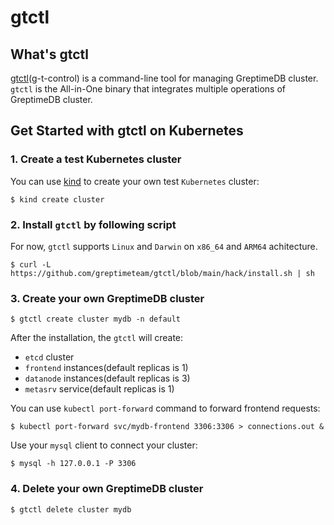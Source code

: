 # gtctl

## What's gtctl

[gtctl][1](g-t-control) is a command-line tool for managing GreptimeDB cluster. `gtctl` is the All-in-One binary that integrates multiple operations of GreptimeDB cluster.

## Get Started with gtctl on Kubernetes

### 1\. Create a test Kubernetes cluster

You can use [kind][2] to create your own test `Kubernetes` cluster:

```shell
$ kind create cluster
```

### 2\. Install `gtctl` by following script

For now, `gtctl` supports `Linux` and `Darwin` on `x86_64` and `ARM64` achitecture.

```shell
$ curl -L https://github.com/greptimeteam/gtctl/blob/main/hack/install.sh | sh
```

### 3\. Create your own GreptimeDB cluster

```shel
$ gtctl create cluster mydb -n default
```

After the installation, the `gtctl` will create:

- `etcd` cluster
- `frontend` instances(default replicas is 1)
- `datanode` instances(default replicas is 3)
- `metasrv` service(default replicas is 1)

You can use `kubectl port-forward` command to forward frontend requests:

```shell
$ kubectl port-forward svc/mydb-frontend 3306:3306 > connections.out &
```

Use your `mysql` client to connect your cluster:

```shell
$ mysql -h 127.0.0.1 -P 3306
```

### 4\. Delete your own GreptimeDB cluster

```shell
$ gtctl delete cluster mydb
```

[1]: <https://github.com/GreptimeTeam/gtctl>
[2]: <https://kind.sigs.k8s.io/docs/user/quick-start/>
